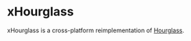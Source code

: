 # xHourglass

xHourglass is a cross-platform reimplementation of [Hourglass](https://github.com/dziemborowicz/hourglass).
